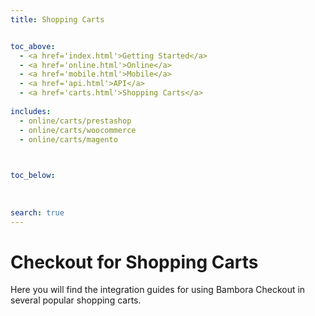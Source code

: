 ```yaml
---
title: Shopping Carts


toc_above:
  - <a href='index.html'>Getting Started</a>
  - <a href='online.html'>Online</a>
  - <a href='mobile.html'>Mobile</a>
  - <a href='api.html'>API</a>
  - <a href='carts.html'>Shopping Carts</a>
  
includes:
  - online/carts/prestashop
  - online/carts/woocommerce
  - online/carts/magento


  
toc_below:
  
  
  
search: true
---
```

# Checkout for Shopping Carts
Here you will find the integration guides for using Bambora Checkout in several popular shopping carts.